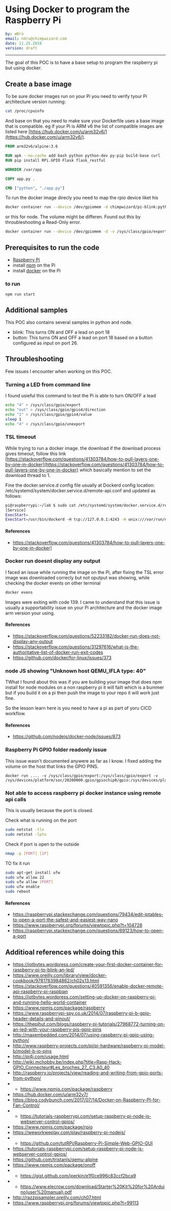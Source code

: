 
# Using Docker to program the Raspberry Pi

```yaml
by: иÐгü
email: ndru@chimpwizard.com
date: 11.25.2018
version: draft
```

****

The goal of this POC is to have a base  setup to program the raspberry pi but using docker.

## Create a base image

To be sure docker images run on your Pi you need to verify tyour Pi architecture version running:

```sh
cat /proc/cpuinfo
```

And base on that you need to make sure your Dockerfile uses a base image that is compatible. eg if your Pi is ARM v6 the list of compatible images are listed here [https://hub.docker.com/u/arm32v6/](https://hub.docker.com/u/arm32v6/).


```dockerfile
FROM arm32v6/alpine:3.6

RUN apk --no-cache add bash python python-dev py-pip build-base curl
RUN pip install RPi.GPIO Flask flask_restful

WORKDIR /var/app

COPY app.py .

CMD ["python", "./app.py"]
```

To run the docker image direcly you need to map the rpio device liket his

```sh
docker container run --device /dev/gpiomem -d chimpwizard/pi-blink:python
```

or this for node. The volume might be differen. Found out this by throubleshooting a Read-Only error.

```sh
docker container run --device /dev/gpiomem -d -v /sys/class/gpio/export:/sys/class/gpio/export -v /sys/devices/platform/soc/20200000.gpio/gpiochip0/gpio:/sys/devices/platform/soc/20200000.gpio/gpiochip0/gpio chimpwizard/pi:node
```

## Prerequisites to run the code

- [Raspberry Pi](http://www.raspberry-projects.com/pi/pi-hardware/raspberry-pi-model-b/model-b-io-pins)
- install [npm](https://www.npmjs.com/package/raspberry) on the Pi
- install [docker](https://iotbytes.wordpress.com/setting-up-docker-on-raspberry-pi-and-running-hello-world-container) on the Pi

### to run

```shell
npm run start
```

## Additional samples

This POC also contains several samples in python and node.

- blink: This turns ON and OFF a lead on port 18
- button: This turns ON and OFF a lead on port 18 based on a button configured as input on port 26.



## Throubleshooting

Few issues I encounter when working on this POC.

### Turning a LED from command line

I found usieful this command to test the Pi is able to turn ON/OFF a lead

```sh
echo "4" > /sys/class/gpio/export
echo "out" > /sys/class/gpio/gpio4/direction
echo "1" > /sys/class/gpio/gpio4/value
sleep 1
echo "4" > /sys/class/gpio/unexport
```


### TSL timeout

While trying to run a docker image. the download if the download process gives timeout, follow this link [https://stackoverflow.com/questions/41303784/how-to-pull-layers-one-by-one-in-docker](https://stackoverflow.com/questions/41303784/how-to-pull-layers-one-by-one-in-docker) which basically mention to set the download thread to 1.

Fine the docker.service.d config file usually at Dockerd config location: /etc/systemd/system/docker.service.d/remote-api.conf and updated as follows:

```sh
pi@raspberrypi:~/lab $ sudo cat /etc/systemd/system/docker.service.d/remote-api.conf
[Service]
ExecStart=
ExecStart=/usr/bin/dockerd -H tcp://127.0.0.1:4243 -H unix:///var/run/docker.sock --experimental --max-concurrent-downloads 1
```

#### References

- https://stackoverflow.com/questions/41303784/how-to-pull-layers-one-by-one-in-docker]

### Docker run doesnt display any output

I faced an issue while running the image on the Pi, after fixing the TSL error image was downloaded correcly but not oputput was showing, while checking the docker events on other terminal

```sh
docker evens
```

Images were exiting with code 139. I came  to understand that this issue is usually a supportability issue on your Pi architecture and the docker image arm version your using.


#### References

- https://stackoverflow.com/questions/52233182/docker-run-does-not-display-any-output
- https://stackoverflow.com/questions/31297616/what-is-the-authoritative-list-of-docker-run-exit-codes
- https://github.com/docker/for-linux/issues/373

### node JS showing "Unknown host QEMU_IFLA type: 40"

TWhat I found about this was if you are building your image that does npm install for node modules on a non raspberry pi it will failt which is a bummer but if you build it on a pi then push the image to your repo it will work just fine.

So the lesson learn here is you need to have a pi as part of yoru CICD workflow.



#### References

- https://github.com/nodejs/docker-node/issues/873

### Raspberry Pi GPIO folder readonly issue

This issue wasn't documented anywere as far as I know. I fixed adding the volume on the host that links the GPIO PINS.

```
docker run .... -v /sys/class/gpio/export:/sys/class/gpio/export -v /sys/devices/platform/soc/20200000.gpio/gpiochip0/gpio:/sys/devices/platform/soc/20200000.gpio/gpiochip0/gpio 
```

### Not able to access raspberry pi docker instance using remote api calls

This is usually because the port is closed. 

Check what is running on the port

```sh
sudo netstat -tln
sudo netstat -lptu
```


Check if port is open to the outside

```sh
nmap -p [PORT] [IP]
```

TO fix it run 

```sh
sudo apt-get install ufw
sudo ufw allow 22
sudo ufw allow [PORT]
sudo ufw enable
sudo reboot
```

#### References

- https://raspberrypi.stackexchange.com/questions/79434/edit-iptables-to-open-a-port-the-safest-and-easiest-way-nano
- https://www.raspberrypi.org/forums/viewtopic.php?t=104728
- https://raspberrypi.stackexchange.com/questions/69123/how-to-open-a-port


## Additioal references while doing this

- https://iotbytes.wordpress.com/create-your-first-docker-container-for-raspberry-pi-to-blink-an-led/
- https://www.oreilly.com/library/view/docker-cookbook/9781783984862/ch02s13.html
- https://stackoverflow.com/questions/40591356/enable-docker-remote-api-raspberry-pi-raspbian
- https://iotbytes.wordpress.com/setting-up-docker-on-raspberry-pi-and-running-hello-world-container
- https://www.npmjs.com/package/raspberry
- https://www.raspberrypi-spy.co.uk/2014/07/raspberry-pi-b-gpio-header-details-and-pinout/
- https://thepihut.com/blogs/raspberry-pi-tutorials/27968772-turning-on-an-led-with-your-raspberry-pis-gpio-pins
- http://maxembedded.com/2014/07/using-raspberry-pi-gpio-using-python/
- http://www.raspberry-projects.com/pi/pi-hardware/raspberry-pi-model-b/model-b-io-pins
- http://pi4j.com/usage.html
- http://wiki.mchobby.be/index.php?title=Rasp-Hack-GPIO_Connecteur#Les_broches_27_.C3.A0_40
- http://raspberry.io/projects/view/reading-and-writing-from-gpio-ports-from-python/
- * https://www.npmjs.com/package/raspberry
- https://hub.docker.com/u/arm32v7/
- https://blog.codybunch.com/2017/07/14/Docker-on-Raspberry-PI-for-Fan-Control/
- * https://tutorials-raspberrypi.com/setup-raspberry-pi-node-js-webserver-control-gpios/
- https://www.npmjs.com/package/rpio
- https://weworkweplay.com/play/raspberry-pi-nodejs/
- * https://github.com/tutRPi/Raspberry-Pi-Simple-Web-GPIO-GUI
- https://tutorials-raspberrypi.com/setup-raspberry-pi-node-js-webserver-control-gpios/
- https://github.com/tristanls/qemu-alpine
- https://www.npmjs.com/package/onoff
- * https://gist.github.com/jperkin/e1f0ce996c83ccf2bca9
- * https://www.elecrow.com/download/Starter%20Kit%20for%20Arduino(user%20manual).pdf
- http://razzpisampler.oreilly.com/ch07.html
- https://www.raspberrypi.org/forums/viewtopic.php?t=99113

